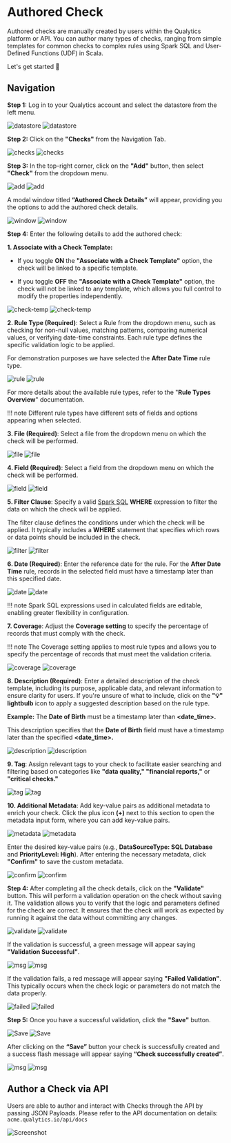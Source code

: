 # Authored Check

Authored checks are manually created by users within the Qualytics platform or API. You can author many types of checks, ranging from simple templates for common checks to complex rules using Spark SQL and User-Defined Functions (UDF) in Scala.

Let's get started 🚀

## Navigation

**Step 1:** Log in to your Qualytics account and select the datastore from the left menu.

![datastore](../assets/checks/authored-checks/datastore-light.png#only-light)
![datastore](../assets/checks/authored-checks/datastore-dark.png#only-dark)

**Step 2:** Click on the **"Checks"** from the Navigation Tab.

![checks](../assets/checks/authored-checks/checks-tab-light.png#only-light)
![checks](../assets/checks/authored-checks/checks-tab-dark.png#only-dark)

**Step 3:** In the top-right corner, click on the **"Add"** button, then select **"Check"** from the dropdown menu.

![add](../assets/checks/authored-checks/add-btn-light.png#only-light)
![add](../assets/checks/authored-checks/add-btn-dark.png#only-dark)

A modal window titled **“Authored Check Details”** will appear, providing you the options to add the authored check details.

![window](../assets/checks/authored-checks/window-light.png#only-light)
![window](../assets/checks/authored-checks/window-dark.png#only-dark)

**Step 4:** Enter the following details to add the authored check:

**1. Associate with a Check Template:**

* If you toggle **ON** the **"Associate with a Check Template"** option, the check will be linked to a specific template.

* If you toggle **OFF** the **"Associate with a Check Template"** option, the check will not be linked to any template, which allows you full control to modify the properties independently.

![check-temp](../assets/checks/authored-checks/checks-temp-light.png#only-light)
![check-temp](../assets/checks/authored-checks/checks-temp-dark.png#only-dark)

**2. Rule Type (Required)**: Select a Rule from the dropdown menu, such as checking for non-null values, matching patterns, comparing numerical values, or verifying date-time constraints. Each rule type defines the specific validation logic to be applied.

For demonstration purposes we have selected the **After Date Time** rule type.

![rule](../assets/checks/authored-checks/rule-type-light.png#only-light)
![rule](../assets/checks/authored-checks/rule-type-dark.png#only-dark)

For more details about the available rule types, refer to the "**Rule Types Overview**" documentation.

!!! note
    Different rule types have different sets of fields and options appearing when selected. 

**3. File (Required)**: Select a file from the dropdown menu on which the check will be performed.

![file](../assets/checks/authored-checks/file-light.png#only-light)
![file](../assets/checks/authored-checks/file-dark.png#only-dark)

**4. Field (Required)**: Select a field from the dropdown menu on which the check will be performed.

![field](../assets/checks/authored-checks/field-light.png#only-light)
![field](../assets/checks/authored-checks/field-dark.png#only-dark)

**5. Filter Clause**: Specify a valid [Spark SQL](https://spark.apache.org/docs/latest/sql-ref.html) **WHERE** expression to filter the data on which the check will be applied.

The filter clause defines the conditions under which the check will be applied. It typically includes a **WHERE** statement that specifies which rows or data points should be included in the check.

![filter](../assets/checks/authored-checks/filter-clause-light.png#only-light)
![filter](../assets/checks/authored-checks/filter-clause-dark.png#only-dark)

**6. Date (Required)**: Enter the reference date for the rule. For the **After Date Time** rule, records in the selected field must have a timestamp later than this specified date.

![date](../assets/checks/authored-checks/date-light.png#only-light)
![date](../assets/checks/authored-checks/date-dark.png#only-dark)

!!! note
    Spark SQL expressions used in calculated fields are editable, enabling greater flexibility in configuration.

**7. Coverage**: Adjust the **Coverage setting** to specify the percentage of records that must comply with the check.

!!! note
    The Coverage setting applies to most rule types and allows you to specify the percentage of records that must meet the validation criteria.

![coverage](../assets/checks/authored-checks/coverage-light.png#only-light)
![coverage](../assets/checks/authored-checks/coverage-dark.png#only-dark)

**8. Description (Required)**: Enter a detailed description of the check template, including its purpose, applicable data, and relevant information to ensure clarity for users. If you're unsure of what to include, click on the **"💡" lightbulb** icon to apply a suggested description based on the rule type.

**Example:** The **Date of Birth** must be a timestamp later than **<date_time>.**

This description specifies that the **Date of Birth** field must have a timestamp later than the specified **<date_time>.**

![description](../assets/checks/authored-checks/description-light.png#only-light)
![description](../assets/checks/authored-checks/description-dark.png#only-dark)

**9. Tag**: Assign relevant tags to your check to facilitate easier searching and filtering based on categories like **"data quality," "financial reports,"** or **"critical checks."**

![tag](../assets/checks/authored-checks/tag-light.png#only-light)
![tag](../assets/checks/authored-checks/tag-dark.png#only-dark)

**10. Additional Metadata**: Add key-value pairs as additional metadata to enrich your check. Click the plus icon **(+)** next to this section to open the metadata input form, where you can add key-value pairs.

![metadata](../assets/checks/authored-checks/metadata-light.png#only-light)
![metadata](../assets/checks/authored-checks/metadata-dark.png#only-dark)

Enter the desired key-value pairs (e.g., **DataSourceType: SQL Database** and **PriorityLevel: High**). After entering the necessary metadata, click **"Confirm"** to save the custom metadata.

![confirm](../assets/checks/authored-checks/confirm-light.png#only-light)
![confirm](../assets/checks/authored-checks/confirm-dark.png#only-dark)

**Step 4:** After completing all the check details, click on the **"Validate"** button. This will perform a validation operation on the check without saving it. The validation allows you to verify that the logic and parameters defined for the check are correct. It ensures that the check will work as expected by running it against the data without committing any changes.

![validate](../assets/checks/authored-checks/validate-light.png#only-light)
![validate](../assets/checks/authored-checks/validate-dark.png#only-dark)

If the validation is successful, a green message will appear saying **"Validation Successful"**.

![msg](../assets/checks/authored-checks/validate-msg-light.png#only-light)
![msg](../assets/checks/authored-checks/validate-msg-dark.png#only-dark)

If the validation fails, a red message will appear saying **"Failed Validation"**. This typically occurs when the check logic or parameters do not match the data properly.

![failed](../assets/checks/authored-checks/failed-light.png#only-light)
![failed](../assets/checks/authored-checks/failed-dark.png#only-dark)

**Step 5:** Once you have a successful validation, click the **"Save"** button.

![Save](../assets/checks/authored-checks/save-btn-light.png#only-light)
![Save](../assets/checks/authored-checks/save-btn-dark.png#only-dark)

After clicking on the **“Save”** button your check is successfully created and a success flash message will appear saying **“Check successfully created”**.

![msg](../assets/checks/authored-checks/msg-btn-light.png#only-light)
![msg](../assets/checks/authored-checks/msg-btn-dark.png#only-dark)

## Author a Check via API

Users are able to author and interact with Checks through the API by passing JSON Payloads. Please refer to the API documentation on details: `acme.qualytics.io/api/docs`

![Screenshot](../assets/checks/quality-checks-doc.png)